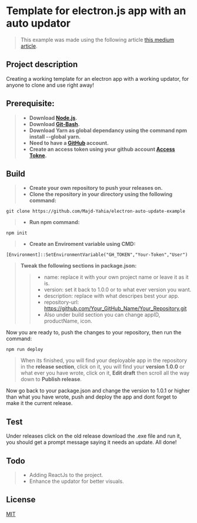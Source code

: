 # Template for electron.js app with an auto updator

> This example was made using the following article [this medium article](https://medium.com/@johndyer24/creating-and-deploying-an-auto-updating-electron-app-for-mac-and-windows-using-electron-builder-6a3982c0cee6).  

## Project description

Creating a working template for an electron app with a working updator, for anyone to clone and use right away!  

## Prerequisite:

> - **Download [Node.js](https://nodejs.org/en/download/).**    
> - **Download [Git-Bash](https://git-scm.com/downloads).**  
> - **Download Yarn as global dependancy using the command npm install --global yarn.**  
> - **Need to have a [GitHub](https://github.com) account.**  
> - **Create an access token using your github account [Access Tokne](https://docs.github.com/en/github/authenticating-to-github/creating-a-personal-access-token).**  

## Build

> - **Create your own repository to push your releases on.**   
> - **Clone the repository in your directory using the following command:** 

 ```
git clone https://github.com/Majd-Yahia/electron-auto-update-example
 ```  
> - **Run npm command:**   

```  
npm init
```  
> - **Create an Enviroment variable using CMD:**  

```  
[Environment]::SetEnvironmentVariable("GH_TOKEN","Your-Token","User")
```  

> **Tweak the following sections in package.json:**  
>> - name: replace it with your own project name or leave it as it is.  
>> - version: set it back to 1.0.0 or to what ever version you want.  
>> - description: replace with what descripes best your app.  
>> - repository-url: https://github.com/Your_GitHub_Name/Your_Repository.git  
>> - Also under build section you can change appID, productName, icon.  

Now you are ready to, push the changes to your repository, then run the command:
```
npm run deploy
```
> When its finished, you will find your deployable app in the repository in the **release section**, click on it, you will find your **version 1.0.0** or what ever you have wrote, click on it, **Edit draft** then scroll all the way down to **Publish release**.  

Now go back to your package.json and change the version to 1.0.1 or higher than what you have wrote, push and deploy the app and dont forget to make it the current release.  

## Test

Under releases click on the old release download the .exe file and run it, you should get a prompt message saying it needs an update.
All done!

## Todo

> - Adding ReactJs to the project.  
> - Enhance the updator for better visuals.  

## License
[MIT](https://opensource.org/licenses/mit-license)
